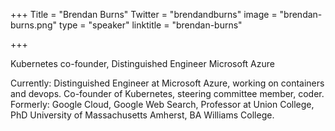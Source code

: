 +++
Title = "Brendan Burns"
Twitter = "brendandburns"
image = "brendan-burns.png"
type = "speaker"
linktitle = "brendan-burns"

+++

Kubernetes co-founder, Distinguished Engineer Microsoft Azure

Currently: Distinguished Engineer at Microsoft Azure, working on containers and devops. Co-founder of Kubernetes, steering committee member, coder. Formerly: Google Cloud, Google Web Search, Professor at Union College, PhD University of Massachusetts Amherst, BA Williams College.
